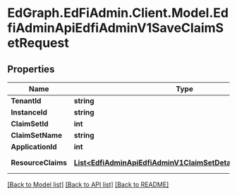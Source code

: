 # EdGraph.EdFiAdmin.Client.Model.EdfiAdminApiEdfiAdminV1SaveClaimSetRequest

## Properties

Name | Type | Description | Notes
------------ | ------------- | ------------- | -------------
**TenantId** | **string** |  | [optional] 
**InstanceId** | **string** |  | [optional] 
**ClaimSetId** | **int** |  | [optional] 
**ClaimSetName** | **string** |  | [optional] 
**ApplicationId** | **int** |  | [optional] 
**ResourceClaims** | [**List&lt;EdfiAdminApiEdfiAdminV1ClaimSetDetailsResourceClaim&gt;**](EdfiAdminApiEdfiAdminV1ClaimSetDetailsResourceClaim.md) |  | [optional] [readonly] 

[[Back to Model list]](../README.md#documentation-for-models) [[Back to API list]](../README.md#documentation-for-api-endpoints) [[Back to README]](../README.md)

